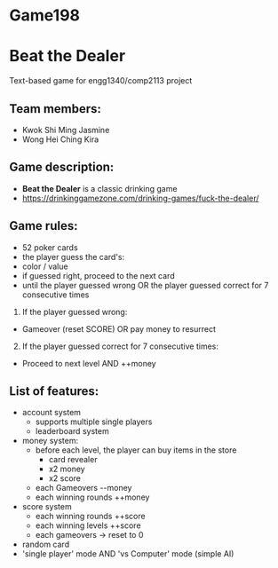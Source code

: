 # Game198
# Beat the Dealer
Text-based game for engg1340/comp2113 project

## Team members:
- Kwok Shi Ming Jasmine
- Wong Hei Ching Kira

## Game description:
- **Beat the Dealer** is a classic drinking game
- https://drinkinggamezone.com/drinking-games/fuck-the-dealer/

## Game rules:
- 52 poker cards
- the player guess the card's:
- color / value
- if guessed right, proceed to the next card
- until the player guessed wrong OR the player guessed correct for 7 consecutive times
1. If the player guessed wrong:
  - Gameover (reset SCORE) OR pay money to resurrect
2. If the player guessed correct for 7 consecutive times:
  - Proceed to next level AND ++money
                                                                                                                                                                        
## List of features:
- account system
  - supports multiple single players
  - leaderboard system
- money system:
  - before each level, the player can buy items in the store
    - card revealer
    - x2 money
    - x2 score
  - each Gameovers --money
  - each winning rounds ++money
- score system
  - each winning rounds ++score
  - each winning levels ++score
  - each gameovers -> reset to 0
- random card
- 'single player' mode AND 'vs Computer' mode (simple AI)

